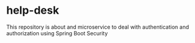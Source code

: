 # help-desk

This repository is about and microservice to deal with authentication and authorization using Spring Boot Security
